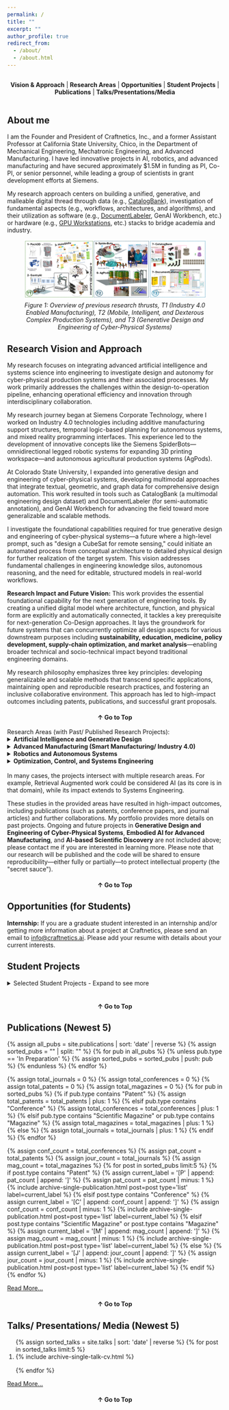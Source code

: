 ```yaml
---
permalink: /
title: ""
excerpt: ""
author_profile: true
redirect_from: 
  - /about/
  - /about.html
---  
```


<!-- Navigation Menu -->
<div style="text-align: center; margin-bottom: 30px; padding: 15px 0; border-bottom: 1px solid var(--global-border-color);">
  <nav>
    <a href="#vision-approach" style="color: var(--global-text-color); text-decoration: none; font-weight: bold; font-family: var(--global-font-family);">Vision & Approach</a> |
    <a href="#research-areas" style="color: var(--global-text-color); text-decoration: none; font-weight: bold; font-family: var(--global-font-family);">Research Areas</a> |
    <a href="#opportunities" style="color: var(--global-text-color); text-decoration: none; font-weight: bold; font-family: var(--global-font-family);">Opportunities</a> |
    <a href="#student-projects" style="color: var(--global-text-color); text-decoration: none; font-weight: bold; font-family: var(--global-font-family);">Student Projects</a> |
    <a href="#publications" style="color: var(--global-text-color); text-decoration: none; font-weight: bold; font-family: var(--global-font-family);">Publications</a> |
    <a href="#talks-presentations" style="color: var(--global-text-color); text-decoration: none; font-weight: bold; font-family: var(--global-font-family);">Talks/Presentations/Media</a>
  </nav>
</div>

About me
------
I am the Founder and President of Craftnetics, Inc., and a former Assistant Professor at California State University, Chico, in the Department of Mechanical Engineering, Mechatronic Engineering, and Advanced Manufacturing. I have led innovative projects in AI, robotics, and advanced manufacturing and have secured approximately $1.5M in funding as PI, Co-PI, or senior personnel, while leading a group of scientists in grant development efforts at Siemens. 

My research approach centers on building a unified, generative, and malleable digital thread through data (e.g., [CatalogBank](https://github.com/bankh/catalogbank)), investigation of fundamental aspects (e.g., workflows, architectures, and algorithms), and their utilization as software (e.g., [DocumentLabeler](https://github.com/bankh/DocumentLabeler), GenAI Workbench, etc.) or hardware (e.g., [GPU Workstations](https://github.com/bankh/GPU_Compute), etc.) stacks to bridge academia and industry.

<figure style="text-align: center;">
  <img src="/images/former_research.png" alt="Former Research Projects and Future Research Thrusts" style="display: block; margin-left: auto; margin-right: auto;">
  <figcaption style="margin-top: 0.5em;"><em>Figure 1: Overview of previous research thrusts, T1 (Industry 4.0 Enabled Manufacturing), T2 (Mobile, Intelligent, and Dexterous Complex Production Systems), and T3 (Generative Design and Engineering of Cyber-Physical Systems)</em></figcaption>
</figure>

## Research Vision and Approach <a name="vision-approach"></a>

My research focuses on integrating advanced artificial intelligence and systems science into engineering to investigate design and autonomy for cyber-physical production systems and their associated processes. My work primarily addresses the challenges within the design-to-operation pipeline, enhancing operational efficiency and innovation through interdisciplinary collaboration.

My research journey began at Siemens Corporate Technology, where I worked on Industry 4.0 technologies including additive manufacturing support structures, temporal logic-based planning for autonomous systems, and mixed reality programming interfaces. This experience led to the development of innovative concepts like the Siemens SpiderBots—omnidirectional legged robotic systems for expanding 3D printing workspace—and autonomous agricultural production systems (AgPods).

At Colorado State University, I expanded into generative design and engineering of cyber-physical systems, developing multimodal approaches that integrate textual, geometric, and graph data for comprehensive design automation. This work resulted in tools such as CatalogBank (a multimodal engineering design dataset) and DocumentLabeler (for semi-automatic annotation), and GenAI Workbench for advancing the field toward more generalizable and scalable methods.

I investigate the foundational capabilities required for true generative design and engineering of cyber-physical systems—a future where a high-level prompt, such as "design a CubeSat for remote sensing," could initiate an automated process from conceptual architecture to detailed physical design for further realization of the target system. This vision addresses fundamental challenges in engineering knowledge silos, autonomous reasoning, and the need for editable, structured models in real-world workflows.

**Research Impact and Future Vision:** This work provides the essential foundational capability for the next generation of engineering tools. By creating a unified digital model where architecture, function, and physical form are explicitly and automatically connected, it tackles a key prerequisite for next-generation Co-Design approaches. It lays the groundwork for future systems that can concurrently optimize all design aspects for various downstream purposes including **sustainability, education, medicine, policy development, supply-chain optimization, and market analysis**—enabling broader technical and socio-technical impact beyond traditional engineering domains.

My research philosophy emphasizes three key principles: developing generalizable and scalable methods that transcend specific applications, maintaining open and reproducible research practices, and fostering an inclusive collaborative environment. This approach has led to high-impact outcomes including patents, publications, and successful grant proposals.

<div style="text-align: center; margin-top: 20px;">
  <a href="#top" style="color: var(--global-text-color); text-decoration: none; font-weight: bold; font-family: var(--global-font-family);">↑ Go to Top</a>
</div>

<br>
Research Areas (with Past/ Published Research Projects): <a name="research-areas"></a>

<details>
<summary><strong>Artificial Intelligence and Generative Design</strong></summary>
{% assign ai_portfolio = site.portfolio | where: "selected", true | sort: 'date' | reverse %}
{% for post in ai_portfolio %}
  {% if post.keyword contains "Artificial Intelligence and Generative Design" %}
  <table style="width: 100%; border-collapse: collapse; border: none; margin-bottom: 20px;">
    <tr>
      <td style="vertical-align: middle; padding-right: 15px; width: 60%; border: none;">
        <strong>{{ post.title }}</strong><br>
        {% if post.advisor and post.advisor != "" %}<i>{{ post.advisor }}</i>, {% endif %}{{ post.date | default: "1900-01-01" | date: "%Y" }}
        {% if post.keyword %}
          <br><span style="background-color: #e8f4f8; color: #2c5aa0; padding: 2px 6px; border-radius: 3px; font-size: 0.85em; margin-right: 5px;">{{ post.keyword }}</span>
        {% endif %}
        {% if post.selected %}
          <span style="background-color: #d4edda; color: #155724; padding: 2px 6px; border-radius: 3px; font-size: 0.85em;">★ Featured</span>
        {% endif %}
        {% if post.excerpt %}
          <br><small>{{ post.excerpt }}</small>
        {% endif %}
        
        <!-- Publication-style Links -->
        {% capture portfolio_extras %}
          {%- if post.video and post.video != "" and post.video_show != true -%}
            <a href="{{ post.video }}" target="_blank" class="ref-tag" title="Video"><i class="fas fa-video"></i></a>
          {%- endif -%}
          {%- if post.slides and post.slides != "" and post.slide_show != true -%}
            <a href="{{ post.slides }}" target="_blank" class="ref-tag" title="Slides"><i class="fas fa-file-powerpoint"></i></a>
          {%- endif -%}
          {%- if post.github and post.github != "" -%}
            <a href="{{ post.github }}" target="_blank" class="ref-tag" title="GitHub"><i class="fab fa-github"></i></a>
          {%- endif -%}
          {%- if post.publication and post.publication != "" -%}
            {% assign publications = post.publication | split: "," %}
            {% for pub_ref in publications %}
              {% assign pub_ref = pub_ref | strip %}
              {% for publication in site.publications %}
                {% if publication.title == pub_ref or publication.permalink contains pub_ref %}
                  <a href="{{ publication.url }}" target="_blank" class="ref-tag" title="Publication"><i class="fas fa-file-alt"></i></a>
                  {% break %}
                {% endif %}
              {% endfor %}
            {% endfor %}
          {%- endif -%}
        {% endcapture %}
        {% assign portfolio_extras = portfolio_extras | strip %}
        {% if portfolio_extras and portfolio_extras != "" %}{{ portfolio_extras }}{% endif %}
      </td>
      <td style="vertical-align: middle; text-align: center; width: 120px; border: none;">
        <!-- Dynamic Poster/Image Display -->
        {% if post.poster and post.poster != "" %}
          <a href="{{ post.poster }}" target="_blank">
            <img src="{{ post.poster }}" alt="{{ post.title }} Project Image" style="width: 120px; height: 90px; object-fit: cover; margin: 5px; border-radius: 4px;">
          </a>
        {% endif %}
        
        <!-- Dynamic Video Thumbnail Display (if video_show is true) -->
        {% if post.video and post.video != "" and post.video_show == true %}
          <a href="{{ post.video }}" target="_blank">
            {% if post.video_thumbnail and post.video_thumbnail != "" %}
              <img src="{{ post.video_thumbnail }}" alt="{{ post.title }} Video Thumbnail" style="width: 120px; height: 90px; margin: 5px; border-radius: 4px; object-fit: cover;">
            {% else %}
              {% assign video_id = post.video | remove: "https://www.youtube.com/watch?v=" | remove: "https://youtu.be/" | split: "&" | first | split: "?" | first %}
              <img src="https://img.youtube.com/vi/{{ video_id }}/mqdefault.jpg" alt="{{ post.title }} Video Thumbnail" style="width: 120px; height: 90px; margin: 5px;">
            {% endif %}
          </a>
        {% endif %}
        
        <!-- Dynamic Slide Thumbnail Display (if slide_show is true) -->
        {% if post.slides and post.slides != "" and post.slide_show == true %}
          {% if post.slide_thumbnail and post.slide_thumbnail != "" %}
            <a href="{{ post.slides }}" target="_blank">
              <img src="{{ post.slide_thumbnail }}" alt="{{ post.title }} Slide Thumbnail" style="width: 120px; height: 90px; margin: 5px; border-radius: 4px; object-fit: cover;">
            </a>
          {% endif %}
        {% endif %}
      </td>
    </tr>
  </table>
  {% endif %}
{% endfor %}

<p style="text-align: center; margin-top: 20px;">
  <a href="/portfolio/" class="btn btn--primary">View Other Projects</a>
</p>

</details>

<details>
<summary><strong>Advanced Manufacturing (Smart Manufacturing/ Industry 4.0)</strong></summary>
{% assign manufacturing_portfolio = site.portfolio | where: "selected", true | sort: 'date' | reverse %}
{% for post in manufacturing_portfolio %}
  {% if post.keyword contains "Advanced Manufacturing" or post.keyword contains "Smart Manufacturing" %}
  <table style="width: 100%; border-collapse: collapse; border: none; margin-bottom: 20px;">
    <tr>
      <td style="vertical-align: middle; padding-right: 15px; width: 60%; border: none;">
        <strong>{{ post.title }}</strong><br>
        {% if post.advisor and post.advisor != "" %}<i>{{ post.advisor }}</i>, {% endif %}{{ post.date | default: "1900-01-01" | date: "%Y" }}
        {% if post.keyword %}
          <br><span style="background-color: #e8f4f8; color: #2c5aa0; padding: 2px 6px; border-radius: 3px; font-size: 0.85em; margin-right: 5px;">{{ post.keyword }}</span>
        {% endif %}
        {% if post.selected %}
          <span style="background-color: #d4edda; color: #155724; padding: 2px 6px; border-radius: 3px; font-size: 0.85em;">★ Featured</span>
        {% endif %}
        {% if post.excerpt %}
          <br><small>{{ post.excerpt }}</small>
        {% endif %}
        
        <!-- Publication-style Links -->
        {% capture portfolio_extras %}
          {%- if post.video and post.video != "" and post.video_show != true -%}
            <a href="{{ post.video }}" target="_blank" class="ref-tag" title="Video"><i class="fas fa-video"></i></a>
          {%- endif -%}
          {%- if post.slides and post.slides != "" and post.slide_show != true -%}
            <a href="{{ post.slides }}" target="_blank" class="ref-tag" title="Slides"><i class="fas fa-file-powerpoint"></i></a>
          {%- endif -%}
          {%- if post.github and post.github != "" -%}
            <a href="{{ post.github }}" target="_blank" class="ref-tag" title="GitHub"><i class="fab fa-github"></i></a>
          {%- endif -%}
          {%- if post.publication and post.publication != "" -%}
            {% assign publications = post.publication | split: "," %}
            {% for pub_ref in publications %}
              {% assign pub_ref = pub_ref | strip %}
              {% for publication in site.publications %}
                {% if publication.title == pub_ref or publication.permalink contains pub_ref %}
                  <a href="{{ publication.url }}" target="_blank" class="ref-tag" title="Publication"><i class="fas fa-file-alt"></i></a>
                  {% break %}
                {% endif %}
              {% endfor %}
            {% endfor %}
          {%- endif -%}
        {% endcapture %}
        {% assign portfolio_extras = portfolio_extras | strip %}
        {% if portfolio_extras and portfolio_extras != "" %}{{ portfolio_extras }}{% endif %}
      </td>
      <td style="vertical-align: middle; text-align: center; width: 120px; border: none;">
        <!-- Dynamic Poster/Image Display -->
        {% if post.poster and post.poster != "" %}
          <a href="{{ post.poster }}" target="_blank">
            <img src="{{ post.poster }}" alt="{{ post.title }} Project Image" style="width: 120px; height: 90px; object-fit: cover; margin: 5px; border-radius: 4px;">
          </a>
        {% endif %}
        
        <!-- Dynamic Video Thumbnail Display (if video_show is true) -->
        {% if post.video and post.video != "" and post.video_show == true %}
          <a href="{{ post.video }}" target="_blank">
            {% if post.video_thumbnail and post.video_thumbnail != "" %}
              <img src="{{ post.video_thumbnail }}" alt="{{ post.title }} Video Thumbnail" style="width: 120px; height: 90px; margin: 5px; border-radius: 4px; object-fit: cover;">
            {% else %}
              {% assign video_id = post.video | remove: "https://www.youtube.com/watch?v=" | remove: "https://youtu.be/" | split: "&" | first | split: "?" | first %}
              <img src="https://img.youtube.com/vi/{{ video_id }}/mqdefault.jpg" alt="{{ post.title }} Video Thumbnail" style="width: 120px; height: 90px; margin: 5px;">
            {% endif %}
          </a>
        {% endif %}
        
        <!-- Dynamic Slide Thumbnail Display (if slide_show is true) -->
        {% if post.slides and post.slides != "" and post.slide_show == true %}
          {% if post.slide_thumbnail and post.slide_thumbnail != "" %}
            <a href="{{ post.slides }}" target="_blank">
              <img src="{{ post.slide_thumbnail }}" alt="{{ post.title }} Slide Thumbnail" style="width: 120px; height: 90px; margin: 5px; border-radius: 4px; object-fit: cover;">
            </a>
          {% endif %}
        {% endif %}
      </td>
    </tr>
  </table>
  {% endif %}
{% endfor %}

<p style="text-align: center; margin-top: 20px;">
  <a href="/portfolio/" class="btn btn--primary">View Other Projects</a>
</p>

</details>

<details>
<summary><strong>Robotics and Autonomous Systems</strong></summary>
{% assign robotics_portfolio = site.portfolio | where: "selected", true | sort: 'date' | reverse %}
{% for post in robotics_portfolio %}
  {% if post.keyword contains "Robotics and Autonomous Systems" %}
  <table style="width: 100%; border-collapse: collapse; border: none; margin-bottom: 20px;">
    <tr>
      <td style="vertical-align: middle; padding-right: 15px; width: 60%; border: none;">
        <strong>{{ post.title }}</strong><br>
        {% if post.advisor and post.advisor != "" %}<i>{{ post.advisor }}</i>, {% endif %}{{ post.date | default: "1900-01-01" | date: "%Y" }}
        {% if post.keyword %}
          <br><span style="background-color: #e8f4f8; color: #2c5aa0; padding: 2px 6px; border-radius: 3px; font-size: 0.85em; margin-right: 5px;">{{ post.keyword }}</span>
        {% endif %}
        {% if post.selected %}
          <span style="background-color: #d4edda; color: #155724; padding: 2px 6px; border-radius: 3px; font-size: 0.85em;">★ Featured</span>
        {% endif %}
        {% if post.excerpt %}
          <br><small>{{ post.excerpt }}</small>
        {% endif %}
        
        <!-- Publication-style Links -->
        {% capture portfolio_extras %}
          {%- if post.video and post.video != "" and post.video_show != true -%}
            <a href="{{ post.video }}" target="_blank" class="ref-tag" title="Video"><i class="fas fa-video"></i></a>
          {%- endif -%}
          {%- if post.slides and post.slides != "" and post.slide_show != true -%}
            <a href="{{ post.slides }}" target="_blank" class="ref-tag" title="Slides"><i class="fas fa-file-powerpoint"></i></a>
          {%- endif -%}
          {%- if post.github and post.github != "" -%}
            <a href="{{ post.github }}" target="_blank" class="ref-tag" title="GitHub"><i class="fab fa-github"></i></a>
          {%- endif -%}
          {%- if post.publication and post.publication != "" -%}
            {% assign publications = post.publication | split: "," %}
            {% for pub_ref in publications %}
              {% assign pub_ref = pub_ref | strip %}
              {% for publication in site.publications %}
                {% if publication.title == pub_ref or publication.permalink contains pub_ref %}
                  <a href="{{ publication.url }}" target="_blank" class="ref-tag" title="Publication"><i class="fas fa-file-alt"></i></a>
                  {% break %}
                {% endif %}
              {% endfor %}
            {% endfor %}
          {%- endif -%}
        {% endcapture %}
        {% assign portfolio_extras = portfolio_extras | strip %}
        {% if portfolio_extras and portfolio_extras != "" %}{{ portfolio_extras }}{% endif %}
      </td>
      <td style="vertical-align: middle; text-align: center; width: 120px; border: none;">
        <!-- Dynamic Poster/Image Display -->
        {% if post.poster and post.poster != "" %}
          <a href="{{ post.poster }}" target="_blank">
            <img src="{{ post.poster }}" alt="{{ post.title }} Project Image" style="width: 120px; height: 90px; object-fit: cover; margin: 5px; border-radius: 4px;">
          </a>
        {% endif %}
        
        <!-- Dynamic Video Thumbnail Display (if video_show is true) -->
        {% if post.video and post.video != "" and post.video_show == true %}
          <a href="{{ post.video }}" target="_blank">
            {% if post.video_thumbnail and post.video_thumbnail != "" %}
              <img src="{{ post.video_thumbnail }}" alt="{{ post.title }} Video Thumbnail" style="width: 120px; height: 90px; margin: 5px; border-radius: 4px; object-fit: cover;">
            {% else %}
              {% assign video_id = post.video | remove: "https://www.youtube.com/watch?v=" | remove: "https://youtu.be/" | split: "&" | first | split: "?" | first %}
              <img src="https://img.youtube.com/vi/{{ video_id }}/mqdefault.jpg" alt="{{ post.title }} Video Thumbnail" style="width: 120px; height: 90px; margin: 5px;">
            {% endif %}
          </a>
        {% endif %}
        
        <!-- Dynamic Slide Thumbnail Display (if slide_show is true) -->
        {% if post.slides and post.slides != "" and post.slide_show == true %}
          {% if post.slide_thumbnail and post.slide_thumbnail != "" %}
            <a href="{{ post.slides }}" target="_blank">
              <img src="{{ post.slide_thumbnail }}" alt="{{ post.title }} Slide Thumbnail" style="width: 120px; height: 90px; margin: 5px; border-radius: 4px; object-fit: cover;">
            </a>
          {% endif %}
        {% endif %}
      </td>
    </tr>
  </table>
  {% endif %}
{% endfor %}

<p style="text-align: center; margin-top: 20px;">
  <a href="/portfolio/" class="btn btn--primary">View Other Projects</a>
</p>

</details>

<details>
<summary><strong>Optimization, Control, and Systems Engineering</strong></summary>
{% assign optimization_portfolio = site.portfolio | where: "selected", true | sort: 'date' | reverse %}
{% for post in optimization_portfolio %}
  {% if post.keyword contains "Optimization, Control, and Systems Engineering" %}
  <table style="width: 100%; border-collapse: collapse; border: none; margin-bottom: 20px;">
    <tr>
      <td style="vertical-align: middle; padding-right: 15px; width: 60%; border: none;">
        <strong>{{ post.title }}</strong><br>
        {% if post.advisor and post.advisor != "" %}<i>{{ post.advisor }}</i>, {% endif %}{{ post.date | default: "1900-01-01" | date: "%Y" }}
        {% if post.keyword %}
          <br><span style="background-color: #e8f4f8; color: #2c5aa0; padding: 2px 6px; border-radius: 3px; font-size: 0.85em; margin-right: 5px;">{{ post.keyword }}</span>
        {% endif %}
        {% if post.selected %}
          <span style="background-color: #d4edda; color: #155724; padding: 2px 6px; border-radius: 3px; font-size: 0.85em;">★ Featured</span>
        {% endif %}
        {% if post.excerpt %}
          <br><small>{{ post.excerpt }}</small>
        {% endif %}
        
        <!-- Publication-style Links -->
        {% capture portfolio_extras %}
          {%- if post.video and post.video != "" and post.video_show != true -%}
            <a href="{{ post.video }}" target="_blank" class="ref-tag" title="Video"><i class="fas fa-video"></i></a>
          {%- endif -%}
          {%- if post.slides and post.slides != "" and post.slide_show != true -%}
            <a href="{{ post.slides }}" target="_blank" class="ref-tag" title="Slides"><i class="fas fa-file-powerpoint"></i></a>
          {%- endif -%}
          {%- if post.github and post.github != "" -%}
            <a href="{{ post.github }}" target="_blank" class="ref-tag" title="GitHub"><i class="fab fa-github"></i></a>
          {%- endif -%}
          {%- if post.publication and post.publication != "" -%}
            {% assign publications = post.publication | split: "," %}
            {% for pub_ref in publications %}
              {% assign pub_ref = pub_ref | strip %}
              {% for publication in site.publications %}
                {% if publication.title == pub_ref or publication.permalink contains pub_ref %}
                  <a href="{{ publication.url }}" target="_blank" class="ref-tag" title="Publication"><i class="fas fa-file-alt"></i></a>
                  {% break %}
                {% endif %}
              {% endfor %}
            {% endfor %}
          {%- endif -%}
        {% endcapture %}
        {% assign portfolio_extras = portfolio_extras | strip %}
        {% if portfolio_extras and portfolio_extras != "" %}{{ portfolio_extras }}{% endif %}
      </td>
      <td style="vertical-align: middle; text-align: center; width: 120px; border: none;">
        <!-- Dynamic Poster/Image Display -->
        {% if post.poster and post.poster != "" %}
          <a href="{{ post.poster }}" target="_blank">
            <img src="{{ post.poster }}" alt="{{ post.title }} Project Image" style="width: 120px; height: 90px; object-fit: cover; margin: 5px; border-radius: 4px;">
          </a>
        {% endif %}
        
        <!-- Dynamic Video Thumbnail Display (if video_show is true) -->
        {% if post.video and post.video != "" and post.video_show == true %}
          <a href="{{ post.video }}" target="_blank">
            {% if post.video_thumbnail and post.video_thumbnail != "" %}
              <img src="{{ post.video_thumbnail }}" alt="{{ post.title }} Video Thumbnail" style="width: 120px; height: 90px; margin: 5px; border-radius: 4px; object-fit: cover;">
            {% else %}
              {% assign video_id = post.video | remove: "https://www.youtube.com/watch?v=" | remove: "https://youtu.be/" | split: "&" | first | split: "?" | first %}
              <img src="https://img.youtube.com/vi/{{ video_id }}/mqdefault.jpg" alt="{{ post.title }} Video Thumbnail" style="width: 120px; height: 90px; margin: 5px;">
            {% endif %}
          </a>
        {% endif %}
        
        <!-- Dynamic Slide Thumbnail Display (if slide_show is true) -->
        {% if post.slides and post.slides != "" and post.slide_show == true %}
          {% if post.slide_thumbnail and post.slide_thumbnail != "" %}
            <a href="{{ post.slides }}" target="_blank">
              <img src="{{ post.slide_thumbnail }}" alt="{{ post.title }} Slide Thumbnail" style="width: 120px; height: 90px; margin: 5px; border-radius: 4px; object-fit: cover;">
            </a>
          {% endif %}
        {% endif %}
      </td>
    </tr>
  </table>
  {% endif %}
{% endfor %}

<p style="text-align: center; margin-top: 20px;">
  <a href="/portfolio/" class="btn btn--primary">View Other Projects</a>
</p>

</details>
<br>
In many cases, the projects intersect with multiple research areas. For example, Retrieval Augmented work could be considered AI (as its core is in that domain), while its impact extends to Systems Engineering.

These studies in the provided areas have resulted in high-impact outcomes, including publications (such as patents, conference papers, and journal articles) and further collaborations. My portfolio provides more details on past projects. Ongoing and future projects in **Generative Design and Engineering of Cyber-Physical Systems**, **Embodied AI for Advanced Manufacturing**, and **AI-based Scientific Discovery** are not included above; please contact me if you are interested in learning more. Please note that our research will be published and the code will be shared to ensure reproducibility—either fully or partially—to protect intellectual property (the "secret sauce").

<div style="text-align: center; margin-top: 20px;">
  <a href="#top" style="color: var(--global-text-color); text-decoration: none; font-weight: bold; font-family: var(--global-font-family);">↑ Go to Top</a>
</div>

Opportunities (for Students) <a name="opportunities"></a>
------
<b>Internship:</b> If you are a graduate student interested in an internship and/or getting more information
about a project at Craftnetics, please send an email to info@craftnetics.ai. Please add your resume with details about your current interests.

Student Projects <a name="student-projects"></a>
------
<details>
<summary>Selected Student Projects - Expand to see more</summary>

{% if site.student_projects %}
  {% assign selected_projects = site.student_projects | where: "selected", true | sort: 'date' | reverse %}
  {% for post in selected_projects %}
  <table style="width: 100%; border-collapse: collapse; border: none; margin-bottom: 20px;">
    <tr>
      <td style="vertical-align: top; padding-right: 15px; width: 60%; border: none;">
        <strong>{{ post.title }}</strong><br>
        {% if post.sponsor %}<i>{{ post.sponsor }}</i>, {% endif %}{{ post.date | default: "1900-01-01" | date: "%Y" }}
        {% if post.keyword %}
          <br><span style="background-color: #e8f4f8; color: #2c5aa0; padding: 2px 6px; border-radius: 3px; font-size: 0.85em; margin-right: 5px;">{{ post.keyword }}</span>
        {% endif %}
        {% if post.excerpt %}
          <br><small>{{ post.excerpt }}</small>
        {% endif %}
      </td>
      <td style="vertical-align: top; text-align: center; width: 120px; border: none;">
        <!-- Dynamic Video Display -->
        {% if post.video and post.video != "" %}
          <a href="{{ post.video }}" target="_blank">
            {% if post.video_thumbnail and post.video_thumbnail != "" %}
              <img src="{{ post.video_thumbnail }}" alt="{{ post.title }} Video Thumbnail" style="width: 120px; height: 90px; margin: 5px; border-radius: 4px; object-fit: cover;">
            {% else %}
              {% assign video_id = post.video | split: "youtu.be/" | last | split: "?" | first %}
              {% if video_id == post.video %}
                {% assign video_id = post.video | split: "watch?v=" | last | split: "&" | first %}
              {% endif %}
              <img src="https://img.youtube.com/vi/{{ video_id }}/mqdefault.jpg" alt="{{ post.title }} Video Thumbnail" style="width: 120px; height: 90px; margin: 5px; border-radius: 4px;">
            {% endif %}
          </a>
        {% endif %}
        
        <!-- Dynamic Poster/Image Display -->
        {% if post.poster and post.poster != "" %}
          <a href="{{ post.poster }}" target="_blank">
            <img src="{{ post.poster }}" alt="{{ post.title }} Project Image" style="width: 120px; height: 90px; object-fit: cover; margin: 5px; border-radius: 4px;">
          </a>
        {% endif %}
        
        <!-- Dynamic GitHub Display -->
        {% if post.github and post.github != "" %}
          <a href="{{ post.github }}" target="_blank" style="display: block; margin: 5px;">
            <div style="background-color: #24292e; color: white; padding: 8px; border-radius: 4px; font-size: 0.8em; text-decoration: none;">
              <i class="fab fa-github"></i> GitHub
            </div>
          </a>
        {% endif %}
      </td>
    </tr>
  </table>
  {% endfor %}
{% else %}
  <p>Student projects will be displayed here once the collection is loaded.</p>
{% endif %}
  <p><a href="/teaching/">View Other Student Projects ...</a></p>
</details>
<br>

<div style="text-align: center; margin-top: 20px;">
  <a href="#top" style="color: var(--global-text-color); text-decoration: none; font-weight: bold; font-family: var(--global-font-family);">↑ Go to Top</a>
</div>

Publications (Newest 5)<a name="publications"></a>
------ 
<!-- <details>
<summary>Publications </summary> -->
{% assign all_pubs = site.publications | sort: 'date' | reverse %}
{% assign sorted_pubs = "" | split: "" %}
{% for pub in all_pubs %}
  {% unless pub.type == 'In Preparation' %}
    {% assign sorted_pubs = sorted_pubs | push: pub %}
  {% endunless %}
{% endfor %}

<!-- Count total publications by type for reverse numbering -->
{% assign total_journals = 0 %}
{% assign total_conferences = 0 %}
{% assign total_patents = 0 %}
{% assign total_magazines = 0 %}
{% for pub in sorted_pubs %}
  {% if pub.type contains "Patent" %}
    {% assign total_patents = total_patents | plus: 1 %}
  {% elsif pub.type contains "Conference" %}
    {% assign total_conferences = total_conferences | plus: 1 %}
  {% elsif pub.type contains "Scientific Magazine" or pub.type contains "Magazine" %}
    {% assign total_magazines = total_magazines | plus: 1 %}
  {% else %}
    {% assign total_journals = total_journals | plus: 1 %}
  {% endif %}
{% endfor %}

{% assign conf_count = total_conferences %}
{% assign pat_count = total_patents %}
{% assign jour_count = total_journals %}
{% assign mag_count = total_magazines %}
{% for post in sorted_pubs limit:5 %}
  {% if post.type contains "Patent" %}
    {% assign current_label = '[P' | append: pat_count | append: ']' %}
    {% assign pat_count = pat_count | minus: 1 %}
    {% include archive-single-publication.html post=post type='list' label=current_label %}
  {% elsif post.type contains "Conference" %}
    {% assign current_label = '[C' | append: conf_count | append: ']' %}
    {% assign conf_count = conf_count | minus: 1 %}
    {% include archive-single-publication.html post=post type='list' label=current_label %}
  {% elsif post.type contains "Scientific Magazine" or post.type contains "Magazine" %}
    {% assign current_label = '[M' | append: mag_count | append: ']' %}
    {% assign mag_count = mag_count | minus: 1 %}
    {% include archive-single-publication.html post=post type='list' label=current_label %}
  {% else %}
    {% assign current_label = '[J' | append: jour_count | append: ']' %}
    {% assign jour_count = jour_count | minus: 1 %}
    {% include archive-single-publication.html post=post type='list' label=current_label %}
  {% endif %}
{% endfor %}
<p><a href="/publications/">Read More...</a></p>
<!-- </details> -->

<div style="text-align: center; margin-top: 20px;">
  <a href="#top" style="color: var(--global-text-color); text-decoration: none; font-weight: bold; font-family: var(--global-font-family);">↑ Go to Top</a>
</div>

Talks/ Presentations/ Media (Newest 5)<a name="talks-presentations"></a>
------
<!-- <details> -->
<!-- <summary>Talks/ Presentations (Newest 5)</summary> -->

<ol style="list-style-type: decimal; padding-left: 20px;">
{% assign sorted_talks = site.talks | sort: 'date' | reverse %}
{% for post in sorted_talks limit:5 %}
    <li style="margin-bottom: 15px;">
    {% include archive-single-talk-cv.html %}
    </li>
{% endfor %}
</ol>
<a href="/talks/">Read More...</a>

<!-- </details> -->

<div style="text-align: center; margin-top: 20px;">
  <a href="#top" style="color: var(--global-text-color); text-decoration: none; font-weight: bold; font-family: var(--global-font-family);">↑ Go to Top</a>
</div>